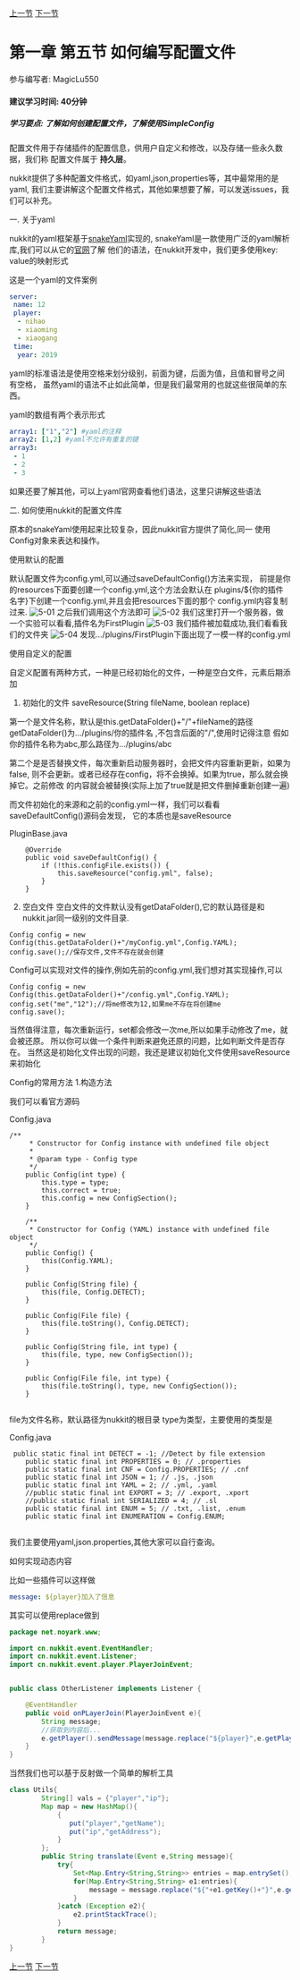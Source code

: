 [上一节](1-4_如何编写命令.md) [下一节](1-6_如何编写plugin.yml.md)

# 第一章 第五节 如何编写配置文件
参与编写者: MagicLu550
#### 建议学习时间: 40分钟
##### 学习要点: 了解如何创建配置文件，了解使用SimpleConfig

配置文件用于存储插件的配置信息，供用户自定义和修改，以及存储一些永久数据，我们称
配置文件属于 **持久层**。

nukkit提供了多种配置文件格式，如yaml,json,properties等，其中最常用的是yaml,
我们主要讲解这个配置文件格式，其他如果想要了解，可以发送issues，我们可以补充。

一. 关于yaml

nukkit的yaml框架基于[snakeYaml](https://github.com/bmoliveira/snake-yaml)实现的,
snakeYaml是一款使用广泛的yaml解析库,我们可以从它的[官网](https://yaml.org/type/index.html)了解
他们的语法，在nukkit开发中，我们更多使用key: value的映射形式

这是一个yaml的文件案例
```yaml
server:
 name: 12
 player:
  - nihao
  - xiaoming
  - xiaogang
 time:
  year: 2019
```
yaml的标准语法是使用空格来划分级别，前面为键，后面为值，且值和冒号之间有空格，
虽然yaml的语法不止如此简单，但是我们最常用的也就这些很简单的东西。

yaml的数组有两个表示形式
```yaml
array1: ["1","2"] #yaml的注释
array2: [1,2] #yaml不允许有重复的键
array3:
 - 1
 - 2
 - 3

```
如果还要了解其他，可以上yaml官网查看他们语法，这里只讲解这些语法

二. 如何使用nukkit的配置文件库

原本的snakeYaml使用起来比较复杂，因此nukkit官方提供了简化,同一
使用Config对象来表达和操作。

使用默认的配置

默认配置文件为config.yml,可以通过saveDefaultConfig()方法来实现，
前提是你的resources下面要创建一个config.yml,这个方法会默认在
plugins/${你的插件名字}下创建一个config.yml,并且会把resources下面的那个
config.yml内容复制过来.
![5-01](../images/5-01.png)
之后我们调用这个方法即可
![5-02](../images/5-02.png)
我们这里打开一个服务器，做一个实验可以看看,插件名为FirstPlugin
![5-03](../images/5-03.png)
我们插件被加载成功,我们看看我们的文件夹
![5-04](../images/5-04.png)
发现.../plugins/FirstPlugin下面出现了一模一样的config.yml

使用自定义的配置

自定义配置有两种方式，一种是已经初始化的文件，一种是空白文件，元素后期添加

1. 初始化的文件
saveResource(String fileName, boolean replace)

第一个是文件名称，默认是this.getDataFolder()+"/"+fileName的路径
getDataFolder()为.../plugins/你的插件名 ,不包含后面的"/",使用时记得注意
假如你的插件名称为abc,那么路径为.../plugins/abc

第二个是是否替换文件，每次重新启动服务器时，会把文件内容重新更新，如果为false,
则不会更新。或者已经存在config，将不会换掉。如果为true，那么就会换掉它。之前修改
的内容就会被替换(实际上加了true就是把文件删掉重新创建一遍)

而文件初始化的来源和之前的config.yml一样，我们可以看看saveDefaultConfig()源码会发现，
它的本质也是saveResource

PluginBase.java
```
    @Override
    public void saveDefaultConfig() {
        if (!this.configFile.exists()) {
            this.saveResource("config.yml", false);
        }
    }

```
2. 空白文件
空白文件的文件默认没有getDataFolder(),它的默认路径是和nukkit.jar同一级别的文件目录.
```
Config config = new Config(this.getDataFolder()+"/myConfig.yml",Config.YAML);
config.save();//保存文件,文件不存在就会创建
```
Config可以实现对文件的操作,例如先前的config.yml,我们想对其实现操作,可以
```
Config config = new Config(this.getDataFolder()+"/config.yml",Config.YAML);
config.set("me","12");//将me修改为12,如果me不存在将创建me
config.save();
```
当然值得注意，每次重新运行，set都会修改一次me,所以如果手动修改了me，就会被还原。
所以你可以做一个条件判断来避免还原的问题，比如判断文件是否存在。
当然这是初始化文件出现的问题，我还是建议初始化文件使用saveResource来初始化

Config的常用方法
1.构造方法

我们可以看官方源码

Config.java
```
/**
     * Constructor for Config instance with undefined file object
     *
     * @param type - Config type
     */
    public Config(int type) {
        this.type = type;
        this.correct = true;
        this.config = new ConfigSection();
    }

    /**
     * Constructor for Config (YAML) instance with undefined file object
     */
    public Config() {
        this(Config.YAML);
    }

    public Config(String file) {
        this(file, Config.DETECT);
    }

    public Config(File file) {
        this(file.toString(), Config.DETECT);
    }

    public Config(String file, int type) {
        this(file, type, new ConfigSection());
    }

    public Config(File file, int type) {
        this(file.toString(), type, new ConfigSection());
    }


```
file为文件名称，默认路径为nukkit的根目录
type为类型，主要使用的类型是

Config.java
```
 public static final int DETECT = -1; //Detect by file extension
    public static final int PROPERTIES = 0; // .properties
    public static final int CNF = Config.PROPERTIES; // .cnf
    public static final int JSON = 1; // .js, .json
    public static final int YAML = 2; // .yml, .yaml
    //public static final int EXPORT = 3; // .export, .xport
    //public static final int SERIALIZED = 4; // .sl
    public static final int ENUM = 5; // .txt, .list, .enum
    public static final int ENUMERATION = Config.ENUM;


```
我们主要使用yaml,json.properties,其他大家可以自行查询。

如何实现动态内容

比如一些插件可以这样做
```yaml
message: ${player}加入了信息
```

其实可以使用replace做到
```java
package net.noyark.www;

import cn.nukkit.event.EventHandler;
import cn.nukkit.event.Listener;
import cn.nukkit.event.player.PlayerJoinEvent;


public class OtherListener implements Listener {

    @EventHandler
    public void onPLayerJoin(PlayerJoinEvent e){
        String message;
        //获取到内容后...
        e.getPlayer().sendMessage(message.replace("${player}",e.getPlayer().getName()));
    }
}
```
当然我们也可以基于反射做一个简单的解析工具

```java
class Utils{
        String[] vals = {"player","ip"};
        Map map = new HashMap(){
            {
               put("player","getName");
               put("ip","getAddress");
            }
        };
        public String translate(Event e,String message){
            try{
                Set<Map.Entry<String,String>> entries = map.entrySet();
                for(Map.Entry<String,String> e1:entries){
                    message = message.replace("${"+e1.getKey()+"}",e.getClass().getDeclaredMethod(e1.getValue()).invoke(e).toString());
                } 
            }catch (Exception e2){
                e2.printStackTrace();
            }
            return message;
        }
}

```

[上一节](1-4_如何编写命令.md) [下一节](1-6_如何编写plugin.yml.md)